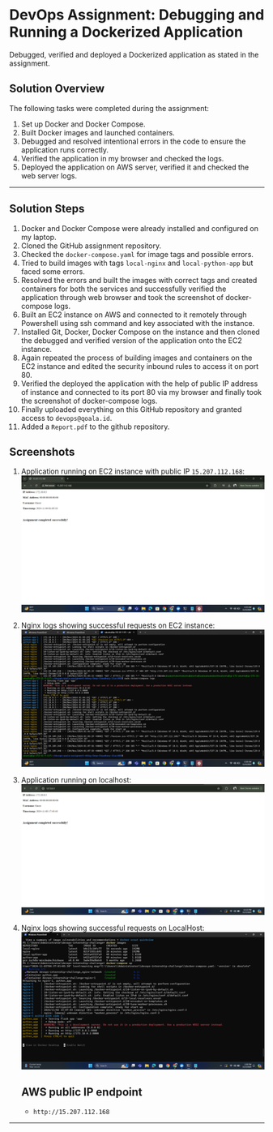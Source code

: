 # DevOps Assignment: Debugging and Running a Dockerized Application

Debugged, verified and deployed a Dockerized application as stated in the assignment.

## Solution Overview

The following tasks were completed during the assignment:
1. Set up Docker and Docker Compose.
2. Built Docker images and launched containers.
3. Debugged and resolved intentional errors in the code to ensure the application runs correctly.
4. Verified the application in my browser and checked the logs.
5. Deployed the application on AWS server, verified it and checked the web server logs.

---
## Solution Steps

1. Docker and Docker Compose were already installed and configured on my laptop.
2. Cloned the GitHub assignment repository.
3. Checked the `docker-compose.yaml` for image tags and possible errors.
4. Tried to build images with tags `local-nginx` and `local-python-app` but faced some errors.
5. Resolved the errors and built the images with correct tags and created containers for both the services and successfully verified the application through web browser and took the screenshot of docker-compose logs.
6. Built an EC2 instance on AWS and connected to it remotely through Powershell using ssh command and key associated with the instance.
7. Installed Git, Docker, Docker Compose on the instance and then cloned the debugged and verified version of the application onto the EC2 instance.
8. Again repeated the process of building images and containers on the EC2 instance and edited the security inbound rules to access it on port 80.
9. Verified the deployed the application with the help of public IP address of instance and connected to its port 80 via my browser and finally took the screenshot of docker-compose logs.
10. Finally uploaded everything on this GitHub repository and granted access to `devops@qoala.id`.
11. Added a `Report.pdf` to the github repository.

## Screenshots

1. Application running on EC2 instance with public IP `15.207.112.168`:
    ![EC2_instance](Application_on_EC2_instance.png)
2. Nginx logs showing successful requests on EC2 instance:
    ![EC2_instance_logs](EC2_instance_logs.png)
3. Application running on localhost:
    ![LocalHost](Application_local.png)
4. Nginx logs showing successful requests on LocalHost:
    ![LocalHost_logs](Logs_on_local.png)

   ## AWS public IP endpoint
    - `http://15.207.112.168`
      


---






